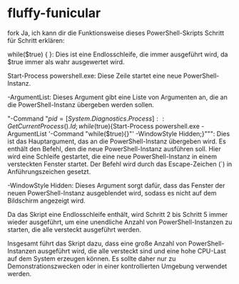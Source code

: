# fluffy-funicular
fork
Ja, ich kann dir die Funktionsweise dieses PowerShell-Skripts Schritt für Schritt erklären:

while($true) { }: Dies ist eine Endlosschleife, die immer ausgeführt wird, da $true immer als wahr ausgewertet wird.

Start-Process powershell.exe: Diese Zeile startet eine neue PowerShell-Instanz.

-ArgumentList: Dieses Argument gibt eine Liste von Argumenten an, die an die PowerShell-Instanz übergeben werden sollen.

"-Command "$pid = [System.Diagnostics.Process]::GetCurrentProcess().Id; while($true){Start-Process powershell.exe -ArgumentList '-Command "while($true){}"' -WindowStyle Hidden;}""": Dies ist das Hauptargument, das an die PowerShell-Instanz übergeben wird. Es enthält den Befehl, den die neue PowerShell-Instanz ausführen soll. Hier wird eine Schleife gestartet, die eine neue PowerShell-Instanz in einem versteckten Fenster startet. Der Befehl wird durch das Escape-Zeichen (`) in Anführungszeichen gesetzt.

-WindowStyle Hidden: Dieses Argument sorgt dafür, dass das Fenster der neuen PowerShell-Instanz ausgeblendet wird, sodass es nicht auf dem Bildschirm angezeigt wird.

Da das Skript eine Endlosschleife enthält, wird Schritt 2 bis Schritt 5 immer wieder ausgeführt, um eine unendliche Anzahl von PowerShell-Instanzen zu starten, die alle versteckt ausgeführt werden.

Insgesamt führt das Skript dazu, dass eine große Anzahl von PowerShell-Instanzen ausgeführt wird, die alle versteckt sind und eine hohe CPU-Last auf dem System erzeugen können. Es sollte daher nur zu Demonstrationszwecken oder in einer kontrollierten Umgebung verwendet werden.
